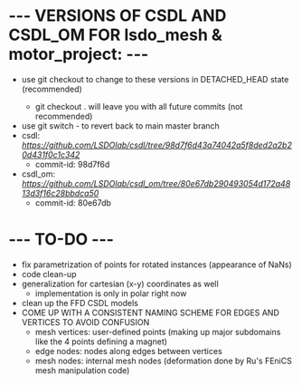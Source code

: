 # --- VERSIONS OF CSDL AND CSDL_OM FOR lsdo_mesh & motor_project: ---
- use git checkout <commit-id> to change to these versions in DETACHED_HEAD state (recommended)
    - git checkout <commit-id> . will leave you with all future commits (not recommended)
- use git switch - to revert back to main master branch
- csdl: *https://github.com/LSDOlab/csdl/tree/98d7f6d43a74042a5f8ded2a2b20d431f0c1c342*
    - commit-id: 98d7f6d
- csdl_om: *https://github.com/LSDOlab/csdl_om/tree/80e67db290493054d172a4813d3f16c28bbdca50*
    - commit-id: 80e67db

# --- TO-DO ---
- fix parametrization of points for rotated instances (appearance of NaNs)
- code clean-up
- generalization for cartesian (x-y) coordinates as well
    - implementation is only in polar right now
- clean up the FFD CSDL models
- COME UP WITH A CONSISTENT NAMING SCHEME FOR EDGES AND VERTICES TO AVOID CONFUSION
    - mesh vertices: user-defined points (making up major subdomains like the 4 points defining a magnet)
    - edge nodes: nodes along edges between vertices
    - mesh nodes: internal mesh nodes (deformation done by Ru's FEniCS mesh manipulation code)